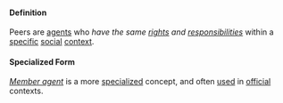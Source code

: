 #### Definition

Peers are [agents](https://github.com/gcassel/Modular-Organization-Terminology/blob/master/terms/agent.md) who *have the same [rights](https://github.com/gcassel/Modular-Organization-Terminology/blob/master/terms/right.md) and [responsibilities](https://github.com/gcassel/Modular-Organization-Terminology/blob/master/terms/responsibility.md)* within a [specific](https://github.com/gcassel/Modular-Organization-Terminology/blob/master/terms/specific.md) [social](https://github.com/gcassel/Modular-Organization-Terminology/blob/master/terms/social.md) [context](https://github.com/gcassel/Modular-Organization-Terminology/blob/master/terms/context.md).

#### Specialized Form  

*[Member agent](https://github.com/gcassel/Modular-Organization-Terminology/blob/master/compound-terms/member-agent.md)* is a more [specialized](https://github.com/gcassel/Modular-Organization-Terminology/blob/master/terms/specialize.md) concept, and often [used](https://github.com/gcassel/Modular-Organization-Terminology/blob/master/terms/use.md) in [official](https://github.com/gcassel/Modular-Organization-Terminology/blob/master/terms/official.md) contexts.
